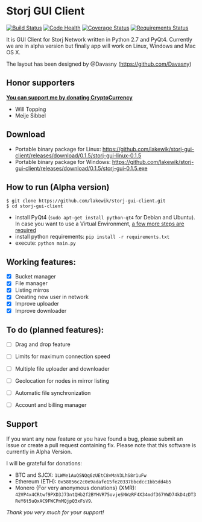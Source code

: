 # Storj GUI Client

[![Build Status](https://travis-ci.org/lakewik/storj-gui-client.svg?branch=master)](https://travis-ci.org/lakewik/storj-gui-client)
[![Code Health](https://landscape.io/github/lakewik/storj-gui-client/master/landscape.svg?style=flat)](https://landscape.io/github/lakewik/storj-gui-client/master)
[![Coverage Status](https://coveralls.io/repos/github/lakewik/storj-gui-client/badge.svg?branch=master)](https://coveralls.io/r/lakewik/storj-gui-client)
[![Requirements Status](https://requires.io/github/lakewik/storj-gui-client/requirements.svg?branch=master)](https://requires.io/github/lakewik/storj-gui-client/requirements/?branch=master)


It is GUI Client for Storj Network written in Python 2.7 and PyQt4. Currently we are in alpha version but finally app will work on Linux, Windows and Mac OS X.

The layout has been designed by @Davasny (https://github.com/Davasny)


## Honor supporters 
**[You can support me by donating CryptoCurrency](#support)**
 - Will Topping
 - Meije Sibbel
 
## Download
- Portable binary package for Linux: https://github.com/lakewik/storj-gui-client/releases/download/0.1.5/storj-gui-linux-0.1.5
- Portable binary package for Windows: https://github.com/lakewik/storj-gui-client/releases/download/0.1.5/storj-gui-0.1.5.exe


## How to run (Alpha version)

```
$ git clone https://github.com/lakewik/storj-gui-client.git
$ cd storj-gui-client
```

- install PyQt4 (`sudo apt-get install python-qt4` for Debian and Ubuntu).
  In case you want to use a Virtual Environment,
  [a few more steps are required](https://gist.github.com/marcorosa/73c72f0315fa7098315c8b0774414ad6)
- install python requirements: `pip install -r requirements.txt`
- execute: `python main.py`


## Working features:
- [X] Bucket manager
- [X] File manager
- [X] Listing mirros
- [X] Creating new user in network
- [X] Improve uploader
- [X] Improve downloader

## To do (planned features):
- [ ] Drag and drop feature
- [ ] Limits for maximum connection speed
- [ ] Multiple file uploader and downloader
- [ ] Geolocation for nodes in mirror listing
- [ ] Automatic file synchronization
- [ ] Account and billing manager



## Support

If you want any new feature or you have found a bug, please submit an issue or create a pull request containing fix.
Please note that this software is currently in Alpha Version.

I will be grateful for donations:

- BTC and SJCX: `1LWMe1AuQSNQq6zUEtC8vMaV3LhS8r1uFw`
- Ethereum (ETH): `0x58056c2c0e9adafe15fe20337bbcdcc1bb5dd4b5`
- Monero {For very anonymous donations} (XMR): `42VP4x4CRtwf9PXD3J73ntQHb2f2BYHVR75ovjeSNWzRF4X34mdf367VWD74kD4zDT3ReY6t5uQxAC9FWCPnMQjpQ3xFsV9`.  

*Thank you very much for your support!*

